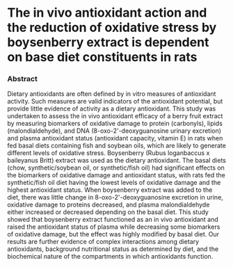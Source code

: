 # The in vivo antioxidant action and the reduction of oxidative stress by boysenberry extract is dependent on base diet constituents in rats

### Abstract

Dietary antioxidants are often defined by in vitro measures of antioxidant activity. Such measures are valid indicators of the antioxidant potential, but provide little evidence of activity as a dietary antioxidant. This study was undertaken to assess the in vivo antioxidant efficacy of a berry fruit extract by measuring biomarkers of oxidative damage to protein (carbonyls), lipids (malondialdehyde), and DNA (8-oxo-2'-deoxyguanosine urinary excretion) and plasma antioxidant status (antioxidant capacity, vitamin E) in rats when fed basal diets containing fish and soybean oils, which are likely to generate different levels of oxidative stress. Boysenberry (Rubus loganbaccus x baileyanus Britt) extract was used as the dietary antioxidant. The basal diets (chow, synthetic/soybean oil, or synthetic/fish oil) had significant effects on the biomarkers of oxidative damage and antioxidant status, with rats fed the synthetic/fish oil diet having the lowest levels of oxidative damage and the highest antioxidant status. When boysenberry extract was added to the diet, there was little change in 8-oxo-2'-deoxyguanosine excretion in urine, oxidative damage to proteins decreased, and plasma malondialdehyde either increased or decreased depending on the basal diet. This study showed that boysenberry extract functioned as an in vivo antioxidant and raised the antioxidant status of plasma while decreasing some biomarkers of oxidative damage, but the effect was highly modified by basal diet. Our results are further evidence of complex interactions among dietary antioxidants, background nutritional status as determined by diet, and the biochemical nature of the compartments in which antioxidants function.